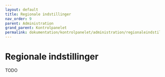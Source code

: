 ```yaml
---
layout: default
title: Regionale indstillinger
nav_order: 9
parent: Administration
grand_parent: Kontrolpanelet
permalink: dokumentation/kontrolpanelet/administration/regionaleindstillinger
---
```


# Regionale indstillinger

TODO

